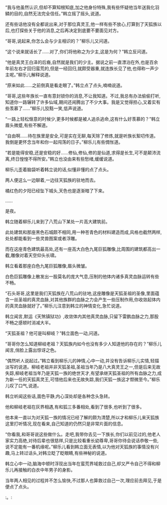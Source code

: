 
“我与他虽然认识,但却不算知根知底,加之他身份特殊,我有些怀疑他当年送我化羽鳞的目的,自然无法完全信任。”韩立摇了摇头,说道。

还有些话他没有全都说出来,对于那位真灵王,他一样有些不放心,打算到了天狐族以后,也打探些关于他的消息,之后再决定到底要不要面见对方。

“哥哥,说起来,你怎么会与少主相识的？”柳乐儿又问道。

“这个说来就话长了……对了,你们将他称之为少主,这是为何？”韩立反问道。

“他是真灵王白泽的后裔,自然就是我们的少主。据说之前一直漂泊在外,也是百余年前左右才回归蛮荒的,但是一经回归,就颇受器重,就连族长见了他,也得称一声少主呢。”柳乐儿解释说道。

“原来如此……之前倒真是看走眼了。”韩立点了点头,喃喃说道。

“哥哥,这些年族长一直有意封锁你的消息,不让我知道。不过,我总有办法偷偷打听,知道你一路辗转了许多仙域,期间还闹腾出了不少大事。我是又觉得担心,又着实有些羡慕了……”柳乐儿狡黠一笑,低声说道。

“一路上轻松惬意的时候少,更多时候都是被人追杀逃命,这有什么好羡慕的？”韩立眉头微蹙,有些不解道。

“自由啊……待在族里是安全,可是实在无聊,每天除了修炼,就是听族长絮叨传道。我倒是更怀念当年和你一起闯荡的日子。”柳乐儿有些惆怅道。

“若是能得安稳,还是安稳的好……修仙,修仙,修的是仙道,求得是长生,可不是颠沛流离,终日惶惶不得所安。”韩立也没由来有些愁绪,缓缓说道。

柳乐儿歪着脑袋听着韩立说的话,似懂非懂的点了点头。

两人便这么一边聊着,一边往天狐族的驻地而去。

橘红色的夕阳已经坠下城头,天色也是逐渐暗了下来。

……

是夜。

韩立随着柳乐儿来到了八荒山下某处一片高大建筑前。

此处建筑和那座黑色石城颇不相同,用一种苍青色的材料建造而成,风格也截然两样,处处都能看到一些灵兽图案或者浮雕。

而在这座青色建筑最高处,还有一座高大白色九尾巨狐雕像,比周围的建筑都高出一截,雕像对着天空仰头长啸。

韩立看着那座白色九尾巨狐雕像,眉头微皱。

白色巨狐雕像上散发出一股莫名的庞大气息,压制的他体内诸多真灵血脉运转有些不畅。

“石头哥哥,这里是我们天狐族在八荒山的驻地,这座雕像是天狐圣祖的圣像,里面蕴含一丝圣祖的真灵血脉,对其他族群的血脉之力会产生一些压制作用,你收敛起体内的真灵血脉就好了。”柳乐儿注意到韩立的神情变化,急忙说道。

韩立闻言,默运《天煞镇狱功》,收敛体内其他真灵血脉,只留下雷鹏血脉之力,那股不畅之感顿时消减大半。

“天狐圣祖？他可是叫柳岐？”韩立面色一动,问道。

“哥哥你怎么知道柳岐老祖？天狐族内如今也没有多少人知道他的存在的？”柳乐儿闻言,俏脸上露出惊讶之色。

“偶然听人说起过。”韩立看到柳乐儿的神情,心中一动,并没有告诉柳乐儿实情,轻描淡写的说道。柳岐老祖并非天狐圣祖,圣祖当年乃是八大真灵王之一,但是后来无故失踪,柳岐老祖当年乃是天狐一族的绝世天才,有望承继天狐圣祖的所有血脉之力,成为新一任的天狐真灵王,可惜他后来也无故失踪,我们天狐一族这才颓微至今。”柳乐儿叹了口气,说道。

韩立听闻这些话,面色平静,内心深处却是各种念头急转。

他和柳岐老祖在灰界相遇,有和狐三多番相处,看到了很多,也听到了很多。

他本来一直以为对天狐一族的情况已经了解的颇为清楚,所以才和柳乐儿来天狐族这里打听情况,现在看来,自己知道的仍然只是非常片面的信息。

“你看我,和哥哥说这些做什么。走吧,我带你去见一下族长,你们以前见过的,他老人家实力高绝,对待后辈也很慈祥,只是比较看重长幼尊卑,哥哥你待会说话恭敬一些,说不定能有一番机缘呢。”柳乐儿看到韩立面无表情,以为他对天狐族的事情没有兴趣,马上转过话头,对韩立眨了眨眼睛,有些神秘的说道。

韩立心中一动,脑海中顿时浮现出当年在蛮荒界域救过自己,却又严令自己不得和柳乐儿再接触的白衣中年男子的身影。

当年两人相见的过程并不怎么愉快,不过那人也算救过自己一次,理应前去拜见,于是便点了点头。

:。: